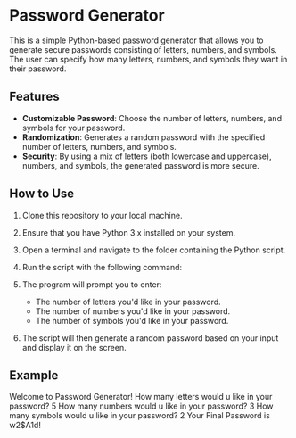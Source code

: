 
# Password Generator

This is a simple Python-based password generator that allows you to generate secure passwords consisting of letters, numbers, and symbols. The user can specify how many letters, numbers, and symbols they want in their password.

## Features

- **Customizable Password**: Choose the number of letters, numbers, and symbols for your password.
- **Randomization**: Generates a random password with the specified number of letters, numbers, and symbols.
- **Security**: By using a mix of letters (both lowercase and uppercase), numbers, and symbols, the generated password is more secure.

## How to Use

1. Clone this repository to your local machine.
2. Ensure that you have Python 3.x installed on your system.
3. Open a terminal and navigate to the folder containing the Python script.
4. Run the script with the following command:
   
 
5. The program will prompt you to enter:
   - The number of letters you'd like in your password.
   - The number of numbers you'd like in your password.
   - The number of symbols you'd like in your password.

6. The script will then generate a random password based on your input and display it on the screen.

## Example

Welcome to Password Generator!
How many letters would u like in your password? 5
How many numbers would u like in your password? 3
How many symbols would u like in your password? 2
Your Final Password is w2$A1d!
